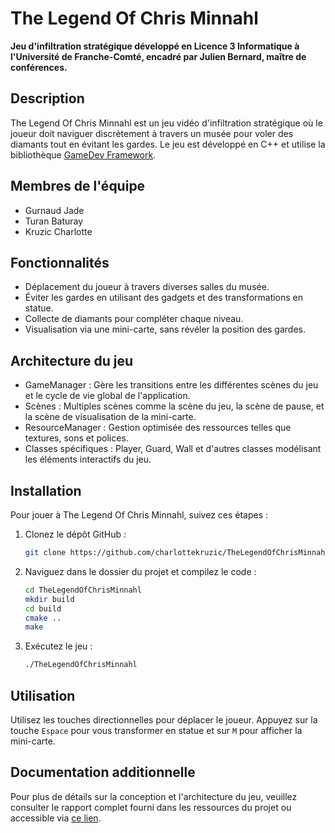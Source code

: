 # The Legend Of Chris Minnahl

**Jeu d'infiltration stratégique développé en Licence 3 Informatique à l'Université de Franche-Comté, encadré par Julien Bernard, maître de conférences.**

## Description
The Legend Of Chris Minnahl est un jeu vidéo d'infiltration stratégique où le joueur doit naviguer discrètement à travers un musée pour voler des diamants tout en évitant les gardes. Le jeu est développé en C++ et utilise la bibliothèque [GameDev Framework](https://gamedevframework.github.io/).

## Membres de l'équipe
- Gurnaud Jade
- Turan Baturay
- Kruzic Charlotte

## Fonctionnalités
- Déplacement du joueur à travers diverses salles du musée.
- Éviter les gardes en utilisant des gadgets et des transformations en statue.
- Collecte de diamants pour compléter chaque niveau.
- Visualisation via une mini-carte, sans révéler la position des gardes.

## Architecture du jeu
- GameManager : Gère les transitions entre les différentes scènes du jeu et le cycle de vie global de l'application.
- Scènes : Multiples scènes comme la scène du jeu, la scène de pause, et la scène de visualisation de la mini-carte.
- ResourceManager : Gestion optimisée des ressources telles que textures, sons et polices.
- Classes spécifiques : Player, Guard, Wall et d'autres classes modélisant les éléments interactifs du jeu.

## Installation
Pour jouer à The Legend Of Chris Minnahl, suivez ces étapes :

1. Clonez le dépôt GitHub :
   ```bash
   git clone https://github.com/charlottekruzic/TheLegendOfChrisMinnahl.git
   ```
2. Naviguez dans le dossier du projet et compilez le code :
   ```bash
   cd TheLegendOfChrisMinnahl
   mkdir build
   cd build
   cmake ..
   make
   ```
3. Exécutez le jeu :
   ```bash
   ./TheLegendOfChrisMinnahl
   ```

## Utilisation
Utilisez les touches directionnelles pour déplacer le joueur. Appuyez sur la touche `Espace` pour vous transformer en statue et sur `M` pour afficher la mini-carte.

## Documentation additionnelle
Pour plus de détails sur la conception et l'architecture du jeu, veuillez consulter le rapport complet fourni dans les ressources du projet ou accessible via [ce lien](https://github.com/charlottekruzic/TheLegendOfChrisMinnahl/blob/main/rapport_gurnaud_turan_kruzic.pdf).